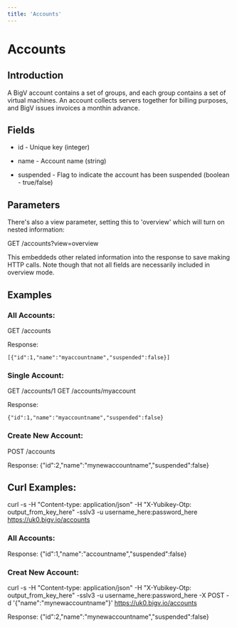 ```yaml
---
title: 'Accounts'
---
```


# Accounts

## Introduction 

A BigV account contains a set of groups, and each group contains a set of virtual machines. An account collects servers together for billing purposes, and BigV issues invoices a monthin advance.

## Fields

* id - Unique key (integer)

* name - Account name (string)

* suspended - Flag to indicate the account has been suspended (boolean - true/false)


## Parameters

There's also a view parameter, setting this to 'overview' which will
turn on nested information:

GET /accounts?view=overview

This embeddeds other related information into the response to save making HTTP calls. Note though that not all fields are necessarily included in overview mode.


## Examples


### All Accounts:

GET /accounts

Response:

    [{"id":1,"name":"myaccountname","suspended":false}]

### Single Account:

GET /accounts/1
GET /accounts/myaccount

Response:

    {"id":1,"name":"myaccountname","suspended":false}

### Create New Account:

POST /accounts

 Response:
    {"id":2,"name":"mynewaccountname","suspended":false}

## Curl Examples:

curl -s -H "Content-type: application/json" -H "X-Yubikey-Otp: output_from_key_here" -sslv3 -u username_here:password_here https://uk0.bigv.io/accounts

### All Accounts:

Response:
    {"id":1,"name":"accountname","suspended":false}

### Creat New Account:

curl -s -H "Content-type: application/json" -H "X-Yubikey-Otp: output_from_key_here" -sslv3 -u username_here:password_here -X POST -d '{"name":"mynewaccountname"}' https://uk0.bigv.io/accounts

Response:
    {"id":2,"name":"mynewaccountname","suspended":false}




